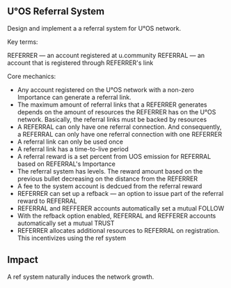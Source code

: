 U°OS Referral System
---------------------------

Design and implement a a referral system for U°OS network.

Key terms:

REFERRER — an account registered at u.community
REFERRAL — an account that is registered through REFERRER's link

Core mechanics:

* Any account registered on the U°OS network with a non-zero Importance can generate a referral link.
* The maximum amount of referral links that a REFERRER generates depends on the amount of resources the REFERRER has on the U°OS network. Basically, the referral links must be backed by resources
* A REFERRAL can only have one referral connection. And consequently, a REFERRAL can only have one referral connection with one REFERRER
* A referral link can only be used once
* A referral link has a time-to-live period
* A referral reward is a set percent from UOS emission for REFERRAL based on REFERRAL's Importance
* The referral system has levels. The reward amount based on the previous bullet decreasing on the distance from the REFERRER
* A fee to the system account is dedcued from the referral reward
* REFERRER can set up a refback — an option to issue part of the referral reward to REFERRAL
* REFERRAL and REFFERER accounts automatically set a mutual FOLLOW
* With the refback option enabled, REFERRAL and REFFERER accounts automatically set a mutual TRUST
* REFERRER allocates additional resources to REFERRAL on registration. This incentivizes using the ref system

Impact
-------

A ref system naturally induces the network growth.
